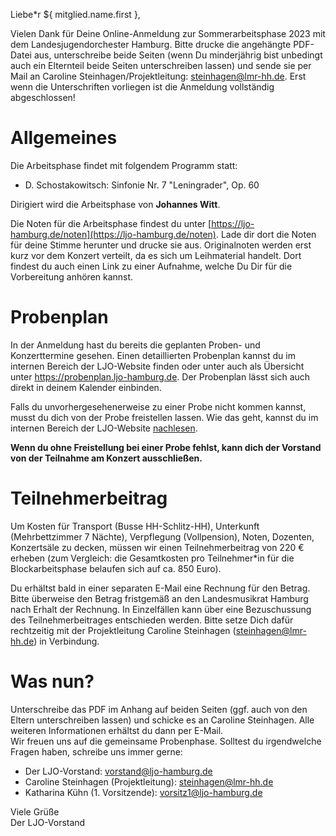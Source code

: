 Liebe\*r ${ mitglied.name.first },

Vielen Dank für Deine Online-Anmeldung zur Sommerarbeitsphase 2023 mit dem
Landesjugendorchester Hamburg. Bitte drucke die angehängte PDF-Datei aus,
unterschreibe beide Seiten (wenn Du minderjährig bist unbedingt auch ein
Elternteil beide Seiten unterschreiben lassen) und sende sie per Mail an
Caroline Steinhagen/Projektleitung:
[steinhagen@lmr-hh.de](mailto:steinhagen@lmr-hh.de). Erst wenn die
Unterschriften vorliegen ist die Anmeldung vollständig abgeschlossen!


# Allgemeines
Die Arbeitsphase findet mit folgendem Programm statt:

- D. Schostakowitsch: Sinfonie Nr. 7 "Leningrader", Op. 60

Dirigiert wird die Arbeitsphase von **Johannes Witt**.

Die Noten für die Arbeitsphase findest du unter
[https://ljo-hamburg.de/noten](https://ljo-hamburg.de/noten). Lade dir dort die
Noten für deine Stimme herunter und drucke sie aus. Originalnoten werden erst
kurz vor dem Konzert verteilt, da es sich um Leihmaterial handelt. Dort findest
du auch einen Link zu einer Aufnahme, welche Du Dir für die Vorbereitung anhören
kannst.

# Probenplan
In der Anmeldung hast du bereits die geplanten Proben- und Konzerttermine gesehen.
Einen detaillierten Probenplan kannst du im internen Bereich der LJO-Website
finden oder unter auch als Übersicht unter https://probenplan.ljo-hamburg.de.
Der Probenplan lässt sich auch direkt in deinem Kalender einbinden.

Falls du unvorhergesehenerweise zu einer Probe nicht kommen kannst, musst du
dich von der Probe freistellen lassen. Wie das geht, kannst du im internen
Bereich der LJO-Website [nachlesen](https://ljo-hamburg.de/interner-bereich/freistellung/).

**Wenn du ohne Freistellung bei einer Probe fehlst, kann dich der Vorstand von
der Teilnahme am Konzert ausschließen.**

# Teilnehmerbeitrag
Um Kosten für Transport (Busse HH-Schlitz-HH), Unterkunft (Mehrbettzimmer 7
Nächte), Verpflegung (Vollpension), Noten, Dozenten, Konzertsäle zu decken,
müssen wir einen Teilnehmerbeitrag von 220 € erheben (zum Vergleich: die
Gesamtkosten pro Teilnehmer\*in für die Blockarbeitsphase belaufen sich auf
ca. 850 Euro).

Du erhältst bald in einer separaten E-Mail eine Rechnung für den Betrag.
Bitte überweise den Betrag fristgemäß an den Landesmusikrat Hamburg nach
Erhalt der Rechnung. In Einzelfällen kann über eine Bezuschussung des
Teilnehmerbeitrages entschieden werden. Bitte setze Dich dafür rechtzeitig
mit der Projektleitung Caroline Steinhagen (steinhagen@lmr-hh.de) in Verbindung.

# Was nun?

Unterschreibe das PDF im Anhang auf beiden Seiten (ggf. auch von den Eltern
unterschreiben lassen) und schicke es an Caroline Steinhagen. Alle weiteren
Informationen erhältst du dann per E-Mail.  
Wir freuen uns auf die gemeinsame Probenphase. Solltest du irgendwelche Fragen
haben, schreibe uns immer gerne:

- Der LJO-Vorstand: [vorstand@ljo-hamburg.de](mailto:vorstand@ljo-hamburg.de)
- Caroline Steinhagen (Projektleitung): [steinhagen@lmr-hh.de](mailto:steinhagen@lmr-hh.de)
- Katharina Kühn (1. Vorsitzende):
  [vorsitz1@ljo-hamburg.de](mailto:vorsitz1@ljo-hamburg.de)

Viele Grüße  
Der LJO-Vorstand